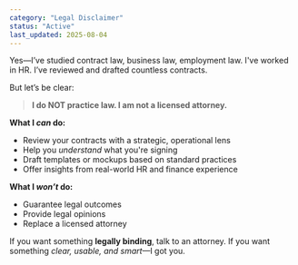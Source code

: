 ```yaml
---
category: "Legal Disclaimer"
status: "Active"
last_updated: 2025-08-04
---
```



Yes—I’ve studied contract law, business law, employment law. I've worked in HR. I’ve reviewed and drafted countless contracts.

But let’s be clear:

> **I do NOT practice law. I am not a licensed attorney.**

**What I *can* do:**
- Review your contracts with a strategic, operational lens  
- Help you *understand* what you're signing  
- Draft templates or mockups based on standard practices  
- Offer insights from real-world HR and finance experience

**What I *won’t* do:**
- Guarantee legal outcomes  
- Provide legal opinions  
- Replace a licensed attorney

If you want something **legally binding**, talk to an attorney. If you want something *clear, usable, and smart*—I got you.
